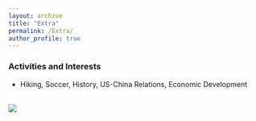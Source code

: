```yaml
---
layout: archive
title: "Extra"
permalink: /Extra/
author_profile: true
---
```


### Activities and Interests
* Hiking, Soccer, History, US-China Relations, Economic Development



<br/><img src='/images/china.png'>
